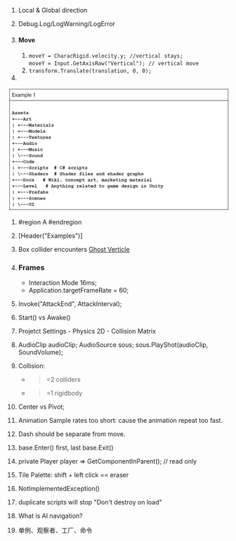 1. Local & Global direction
2. Debug.Log/LogWarning/LogError
3.  #### Move
    1. `moveY = CharacRigid.velocity.y; //vertical stays; ` \
       `moveY = Input.GetAxisRaw("Vertical"); // vertical move`
    3. `transform.Translate(translation, 0, 0);`

1. 
![image here](.\images\unity_struct.jpeg "Title")

1. #region A #endregion
2. [Header("Examples")]
3. Box collider encounters [Ghost Verticle](https://forum.unity.com/threads/solved-character-gets-stuck-in-floor.571909/)
4. ### Frames
    - Interaction Mode 16ms;
    - Application.targetFrameRate = 60;

5. Invoke("AttackEnd", AttackInterval);
6. Start() vs Awake()
7. Projetct Settings - Physics 2D - Collision Matrix
8. AudioClip audioClip; AudioSource sous; sous.PlayShot(audioClip, SoundVolume);
9. Collision:
   - >=2 colliders
   - >=1 rigidbody
1. Center vs Pivot; 
1. Animation Sample rates too short: cause the animation repeat too fast.
1. Dash should be separate from move.
1. base.Enter() first, last base.Exit()
1. private Player player => GetComponentInParent<Player>();  // read only
1. Tile Palette: shift + left click == eraser
1. NotImplementedException()
1. duplicate scripts will stop "Don't destroy on load"
1. What is AI navigation?
1. 单例、观察者、工厂、命令